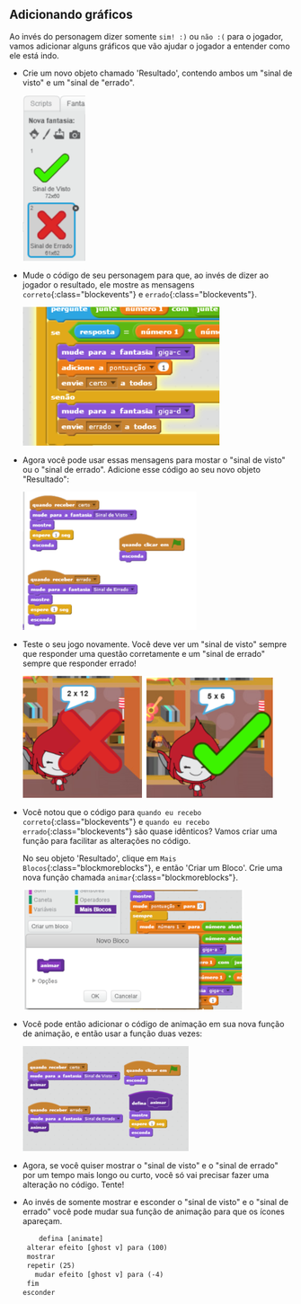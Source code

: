 ## Adicionando gráficos

Ao invés do personagem dizer somente `sim! :)` ou `não :(` para o jogador, vamos adicionar alguns gráficos que vão ajudar o jogador a entender como ele está indo.

+ Crie um novo objeto chamado 'Resultado', contendo ambos um "sinal de visto" e um "sinal de "errado".
    
    ![captura de tela](images/brain-result.png)

+ Mude o código de seu personagem para que, ao invés de dizer ao jogador o resultado, ele mostre as mensagens `correto`{:class="blockevents"} e `errado`{:class="blockevents"}.
    
    ![captura de tela](images/brain-broadcast-answer.png)

+ Agora você pode usar essas mensagens para mostar o "sinal de visto" ou o "sinal de errado". Adicione esse código ao seu novo objeto "Resultado":
    
    ![captura de tela](images/brain-show-answer.png)

+ Teste o seu jogo novamente. Você deve ver um "sinal de visto" sempre que responder uma questão corretamente e um "sinal de errado" sempre que responder errado!
    
    ![captura de tela](images/brain-test-answer.png)

+ Você notou que o código para `quando eu recebo correto`{:class="blockevents"} e `quando eu recebo errado`{:class="blockevents"} são quase idênticos? Vamos criar uma função para facilitar as alterações no código.
    
    No seu objeto 'Resultado', clique em `Mais Blocos`{:class="blockmoreblocks"}, e então 'Criar um Bloco'. Crie uma nova função chamada `animar`{:class="blockmoreblocks"}.
    
    ![captura de tela](images/brain-animate-function.png)

+ Você pode então adicionar o código de animação em sua nova função de animação, e então usar a função duas vezes:
    
    ![captura de tela](images/brain-use-function.png)

+ Agora, se você quiser mostrar o "sinal de visto" e o "sinal de errado" por um tempo mais longo ou curto, você só vai precisar fazer uma alteração no código. Tente!

+ Ao invés de somente mostrar e esconder o "sinal de visto" e o "sinal de errado" você pode mudar sua função de animação para que os ícones apareçam.
    
    ```blocks
        defina [animate]
     alterar efeito [ghost v] para (100)
     mostrar
     repetir (25)
       mudar efeito [ghost v] para (-4)
     fim
    esconder
    ```